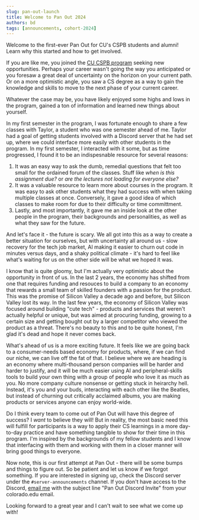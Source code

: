 ```yaml
---
slug: pan-out-launch
title: Welcome to Pan Out 2024
authors: bd
tags: [announcements, cohort-2024]
---
```


Welcome to the first-ever Pan Out for CU's CSPB students and alumni! Learn why this started and how to get involved.

<!--truncate-->

If you are like me, you joined the [CU CSPB program](https://www.colorado.edu/cs/academics/online-programs/bachelor-science-applied-computer-science-post-baccalaureate) seeking new opportunities. Perhaps your career wasn't going the way you anticipated or you foresaw a great deal of uncertainty on the horizon on your current path. Or on a more optimistic angle, you saw a CS degree as a way to gain the knowledge and skills to move to the next phase of your current career. 

Whatever the case may be, you have likely enjoyed some highs and lows in the program, gained a ton of information and learned new things about yourself.

In my first semester in the program, I was fortunate enough to share a few classes with Taylor, a student who was one semester ahead of me. Taylor had a goal of getting students involved with a Discord server that he had set up, where we could interface more easily with other students in the program. In my first semester, I interacted with it some, but as time progressed, I found it to be an indispesnable resource for several reasons:

1. It was an easy way to ask the dumb, remedial questions that felt too small for the ordained forum of the classes. Stuff like _when is this assignment due?_ or _are the lectures not loading for everyone else?_
1. It was a valuable resource to learn more about courses in the program. It was easy to ask other students what they had success with when taking multiple classes at once. Conversely, it gave a good idea of which classes to make room for due to their difficulty or time committment.
1. Lastly, and most importantly, it gave me an inside look at the other people in the program, their backgrounds and personalities, as well as what they saw for the future.

And let's face it - the future is scary. We all got into this as a way to create a better situation for ourselves, but with uncertainty all around us - slow recovery for the tech job market, AI making it easier to churn out code in minutes versus days, and a shaky political climate - it's hard to feel like what's waiting for us on the other side will be what we hoped it was.

I know that is quite gloomy, but I'm actually very optimistic about the opportunity in front of us. In the last 2 years, the economy has shifted from one that requires funding and resouces to build a company to an economy that rewards a small team of skilled founders with a passion for the product. This was the promise of Silicon Valley a decade ago and before, but Silicon Valley lost its way. In the last few years, the economy of Silicon Valley was focused around building "cute tech" - products and services that weren't actually helpful or unique, but was aimed at procuring funding, growing to a certain size and getting bought out by a larger competitor who viewed the product as a threat. There's no beauty to this and to be quite honest, I'm glad it's dead and hope it never comes back.

What's ahead of us is a more exciting future. It feels like we are going back to a consumer-needs based economy for products, where, if we can find our niche, we can live off the fat of that. I believe where we are heading is an economy where multi-thousand person companies will be harder and harder to justify, and it will be much easier using AI and peripheral-skills tools to build your own thing with a group of people who love it as much as you. No more company culture nonsense or getting stuck in heirarchy hell. Instead, it's you and your buds, interacting with each other like the Beatles, but instead of churning out critically acclaimed albums, you are making products or services anyone can enjoy world-wide.

Do I think every team to come out of Pan Out will have this degree of success? I _want_ to believe they will! But in reality, the most basic need this will fulfill for participants is a way to apply their CS learnings in a more day-to-day practice and have something tangible to show for their time in this program. I'm inspired by the backgrounds of my fellow students and I know that interfacing with them and working with them in a closer manner will bring good things to everyone.

Now note, this is our first attempt at Pan Out - there will be some bumps and things to figure out. So be patient and let us know if we forgot something. If you are interested in signing up, check the Discord server under the `#server-announcements` channel. If you don't have access to the Discord, [email me](mailto:beti7384@colorado.edu) with the subject line "Pan Out Discord Invite" from your colorado.edu email.

Looking forward to a great year and I can't wait to see what we come up with!